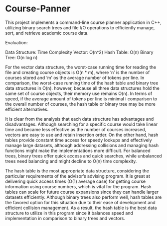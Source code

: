 # Course-Panner
This project implements a command-line course planner application in C++, utilizing binary search trees and file I/O operations to efficiently manage, sort, and retrieve academic course data.

Evaluation:

Data Structure:	Time Complexity
Vector:	O(n^2)
Hash Table:	O(n)
Binary Tree:	O(n log n)

For the vector data structure, the worst-case running time for reading the file and creating course objects is O(n * m), where ‘n’ is the number of courses stored and ‘m’ os the average number of tokens per line. In comparison, the worst-case running time of the hash table and binary tree data structures in O(n). however, because all three data structures hold the same set of course objects, their memory use remains O(n). In terms of speed, if the average amount of tokens per line is minimal i comparison to the overall number of courses, the hash table or binary tree may be more efficient alternatives.

It is clear from the analysis that each data structure has advantages and disadvantages. Although searching for a specific course would take linear time and became less effective as the number of courses increased, vectors are easy to use and retain insertion order. On the other hand, hash tables provide constant time access for speedy lookups and effectively manage large datasets, although addressing collisions and managing hash functions might make the implementations more difficult. For balanced trees, binary trees offer quick access and quick searches, while unbalanced trees need balancing and might decline to O(n) time complexity. 

The hash table is the most appropriate data structure, considering the particular requirements of the advisor’s advising program. It is great at delivering quick access times (O(1) average case) for getting course information using course numbers, which is vital for the program. Hash tables can scale for future course expansions since they can handle larger datasets efficiently. Although binary trees also perform well, hash tables are the favored option for this situation due to their ease of development and efficient collision management. As a result, the hash table is the best data structure to utilize in this program since it balances speed and implementation in comparison to binary trees and vectors. 
